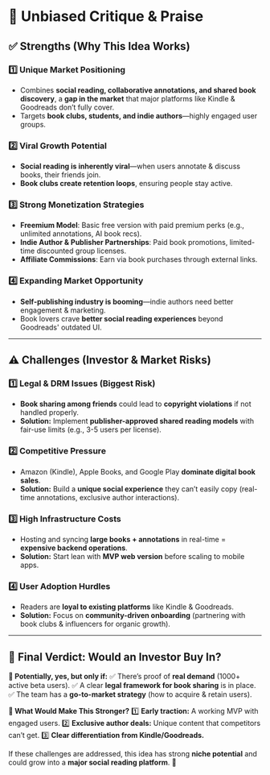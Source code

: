 # 📌 Unbiased Critique & Praise

## ✅ Strengths (Why This Idea Works)

### 1️⃣ Unique Market Positioning
- Combines **social reading, collaborative annotations, and shared book discovery**, a **gap in the market** that major platforms like Kindle & Goodreads don’t fully cover.
- Targets **book clubs, students, and indie authors**—highly engaged user groups.

### 2️⃣ Viral Growth Potential
- **Social reading is inherently viral**—when users annotate & discuss books, their friends join.
- **Book clubs create retention loops**, ensuring people stay active.

### 3️⃣ Strong Monetization Strategies
- **Freemium Model**: Basic free version with paid premium perks (e.g., unlimited annotations, AI book recs).
- **Indie Author & Publisher Partnerships**: Paid book promotions, limited-time discounted group licenses.
- **Affiliate Commissions**: Earn via book purchases through external links.

### 4️⃣ Expanding Market Opportunity
- **Self-publishing industry is booming**—indie authors need better engagement & marketing.
- Book lovers crave **better social reading experiences** beyond Goodreads' outdated UI.

---

## ⚠️ Challenges (Investor & Market Risks)

### 1️⃣ Legal & DRM Issues (Biggest Risk)
- **Book sharing among friends** could lead to **copyright violations** if not handled properly.
- **Solution:** Implement **publisher-approved shared reading models** with fair-use limits (e.g., 3-5 users per license).

### 2️⃣ Competitive Pressure
- Amazon (Kindle), Apple Books, and Google Play **dominate digital book sales**.
- **Solution:** Build a **unique social experience** they can’t easily copy (real-time annotations, exclusive author interactions).

### 3️⃣ High Infrastructure Costs
- Hosting and syncing **large books + annotations** in real-time = **expensive backend operations**.
- **Solution:** Start lean with **MVP web version** before scaling to mobile apps.

### 4️⃣ User Adoption Hurdles
- Readers are **loyal to existing platforms** like Kindle & Goodreads.
- **Solution:** Focus on **community-driven onboarding** (partnering with book clubs & influencers for organic growth).

---

## 🤔 Final Verdict: Would an Investor Buy In?
**🔹 Potentially, yes, but only if:**
✅ There’s proof of **real demand** (1000+ active beta users).
✅ A clear **legal framework for book sharing** is in place.
✅ The team has a **go-to-market strategy** (how to acquire & retain users).

**🔹 What Would Make This Stronger?**
1️⃣ **Early traction:** A working MVP with engaged users.
2️⃣ **Exclusive author deals:** Unique content that competitors can’t get.
3️⃣ **Clear differentiation from Kindle/Goodreads.**

If these challenges are addressed, this idea has strong **niche potential** and could grow into a **major social reading platform**. 🚀

